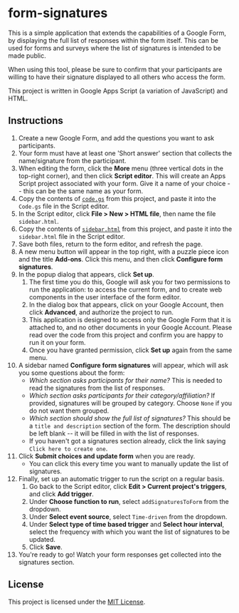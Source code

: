 # form-signatures
This is a simple application that extends the capabilities of a Google Form, by displaying the full list of responses within the form itself.
This can be used for forms and surveys where the list of signatures is intended to be made public.

When using this tool, please be sure to confirm that your participants are willing to have their signature displayed to all others who access the form.

This project is written in Google Apps Script (a variation of JavaScript) and HTML.

## Instructions
1. Create a new Google Form, and add the questions you want to ask participants.
1. Your form must have at least one 'Short answer' section that collects the name/signature from the participant.
1. When editing the form, click the **More** menu (three vertical dots in the top-right corner), and then click **Script editor**. This will create an Apps Script project associated with your form. Give it a name of your choice -- this can be the same name as your form.
1. Copy the contents of [`code.gs`](code.gs) from this project, and paste it into the `Code.gs` file in the Script editor.
1. In the Script editor, click **File > New > HTML file**, then name the file `sidebar.html`.
1. Copy the contents of [`sidebar.html`](sidebar.html) from this project, and paste it into the `sidebar.html` file in the Script editor.
1. Save both files, return to the form editor, and refresh the page.
1. A new menu button will appear in the top right, with a puzzle piece icon and the title **Add-ons**. Click this menu, and then click **Configure form signatures**.
1. In the popup dialog that appears, click **Set up**.
    1. The first time you do this, Google will ask you for two permissions to run the application: to access the current form, and to create web components in the user interface of the form editor.
    1. In the dialog box that appears, click on your Google Account, then click **Advanced**, and authorize the project to run.
    1. This application is designed to access only the Google Form that it is attached to, and no other documents in your Google Account. Please read over the code from this project and confirm you are happy to run it on your form.
    1. Once you have granted permission, click **Set up** again from the same menu.
1. A sidebar named **Configure form signatures** will appear, which will ask you some questions about the form:
    - _Which section asks participants for their name?_ This is needed to read the signatures from the list of responses.
    - _Which section asks participants for their category/affiliation?_ If provided, signatures will be grouped by category. Choose `None` if you do not want them grouped.
    - _Which section should show the full list of signatures?_ This should be a `title and description` section of the form. The description should be left blank -- it will be filled in with the list of responses.
    - If you haven't got a signatures section already, click the link saying `Click here to create one`.
1. Click **Submit choices and update form** when you are ready.
    - You can click this every time you want to manually update the list of signatures.
1. Finally, set up an automatic trigger to run the script on a regular basis.
    1. Go back to the Script editor, click **Edit > Current project's triggers**, and click **Add trigger**.
    1. Under **Choose function to run**, select `addSignaturesToForm` from the dropdown.
    1. Under **Select event source**, select `Time-driven` from the dropdown.
    1. Under **Select type of time based trigger** and **Select hour interval**, select the frequency with which you want the list of signatures to be updated.
    1. Click **Save**.
1. You're ready to go! Watch your form responses get collected into the signatures section.


## License

This project is licensed under the [MIT License](LICENSE).
